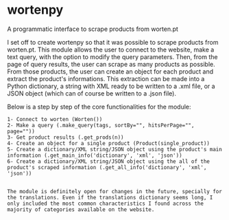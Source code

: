 # wortenpy
A programmatic interface to scrape products from worten.pt

I set off to create wortenpy so that it was possible to scrape products from worten.pt. This module allows the user to connect to the website, make a text query, with the option to modify the query parameters.
Then, from the page of query results, the user can scrape as many products as possible.
From those products, the user can create an object for each product and extract the product's informations. 
This extraction can be made into a Python dictionary, a string with XML ready to be written to a .xml file, or a JSON object (which can of course be written to a .json file).

Below is a step by step of the core functionalities for the module:

	1- Connect to worten (Worten())
	2- Make a query (.make_query(tags, sortBy="", hitsPerPage="", page=""))
	3- Get product results (.get_prods(n))
	4- Create an object for a single product (Product(single_product))
	5- Create a dictionary/XML string/JSON object using the product's main information (.get_main_info('dictionary', 'xml', 'json'))
	6- Create a dictionary/XML string/JSON object using the all of the product's scraped information (.get_all_info('dictionary', 'xml', 'json'))
	
	
	The module is definitely open for changes in the future, specially for the translations. Even if the translations dictionary seems long, I only included the most common characteristics I found across the majority of categories available on the website.
